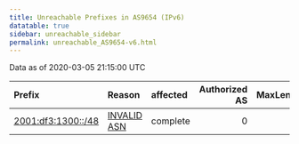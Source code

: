 ```yaml
---
title: Unreachable Prefixes in AS9654 (IPv6)
datatable: true
sidebar: unreachable_sidebar
permalink: unreachable_AS9654-v6.html
---
```


Data as of 2020-03-05 21:15:00 UTC


<div class="datatable-begin"></div>

| Prefix                                                         | Reason                                                                                                   | affected   |   Authorized AS |   MaxLength | Anchor                                       |   unreachable /48s |
|:---------------------------------------------------------------|:---------------------------------------------------------------------------------------------------------|:-----------|----------------:|------------:|:---------------------------------------------|-------------------:|
| [2001:df3:1300::/48](https://stat.ripe.net/2001:df3:1300::/48) | [INVALID ASN](https://rpki-validator.ripe.net/announcement-preview?asn=AS9654&prefix=2001:df3:1300::/48) | complete   |               0 |          48 | [APNIC](unreachable_APNIC_RPKI_Root-v6.html) |                  1 |

<div class="datatable-end"></div>